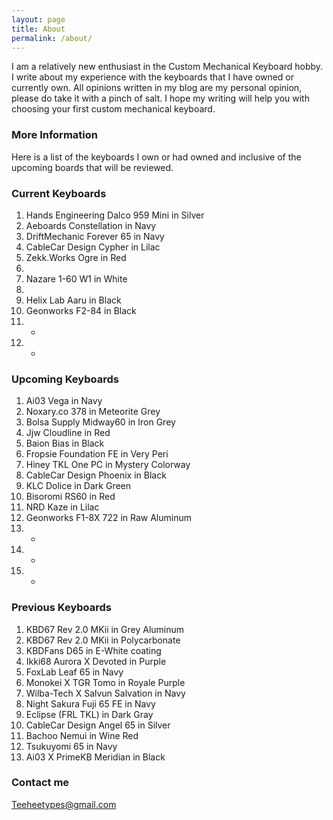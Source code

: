 ```yaml
---
layout: page
title: About
permalink: /about/
---
```


I am a relatively new enthusiast in the Custom Mechanical Keyboard hobby.
I write about my experience with the keyboards that I have owned or currently own.
All opinions written in my blog are my personal opinion, please do take it with a pinch of salt.
I hope my writing will help you with choosing your first custom mechanical keyboard.

### More Information

Here is a list of the keyboards I own or had owned and inclusive of the upcoming boards that will be reviewed.

### Current Keyboards

01. Hands Engineering Dalco 959 Mini in Silver
02. Aeboards Constellation in Navy 
03. DriftMechanic Forever 65 in Navy 
04. CableCar Design Cypher in Lilac
05. Zekk.Works Ogre in Red
06. 
07. Nazare 1-60 W1 in White 
08. 
09. Helix Lab Aaru in Black
10. Geonworks F2-84 in Black
11. -
12. -

### Upcoming Keyboards

01. Ai03 Vega in Navy 
02. Noxary.co 378 in Meteorite Grey 
03. Bolsa Supply Midway60 in Iron Grey 
04. Jjw Cloudline in Red
05. Baion Bias in Black 
06. Fropsie Foundation FE in Very Peri  
07. Hiney TKL One PC in Mystery Colorway
08. CableCar Design Phoenix in Black
09. KLC Dolice in Dark Green
10. Bisoromi RS60 in Red
11. NRD Kaze in Lilac
12. Geonworks F1-8X 722 in Raw Aluminum
13. -
14. -
15. -

### Previous Keyboards

01. KBD67 Rev 2.0 MKii in Grey Aluminum 
02. KBD67 Rev 2.0 MKii in Polycarbonate 
03. KBDFans D65 in E-White coating 
04. Ikki68 Aurora X Devoted in Purple 
05. FoxLab Leaf 65 in Navy 
06. Monokei X TGR Tomo in Royale Purple 
07. Wilba-Tech X Salvun Salvation in Navy
08. Night Sakura Fuji 65 FE in Navy
09. Eclipse (FRL TKL) in Dark Gray
10. CableCar Design Angel 65 in Silver
11. Bachoo Nemui in Wine Red
12. Tsukuyomi 65 in Navy
13. Ai03 X PrimeKB Meridian in Black

### Contact me

[Teeheetypes@gmail.com](mailto:Teeheetypes@gmail.com)
